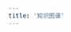 ```yaml
---
title: '知识图谱'
---
```


<script setup>
  import TheKnowledge from "@/views/learning/knowledge/TheKnowledge.vue"
</script>

<TheKnowledge />
